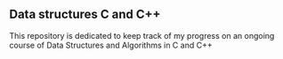 ## Data structures C and C++

This repository is dedicated to keep track of my progress on an ongoing course of Data Structures and Algorithms in C and C++